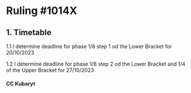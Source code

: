 # Ruling #1014X

## 1. Timetable
1.1 I determine deadline for phase 1/8 step 1 od the Lower Bracket for 20/10/2023

1.2 I determine deadline for phase 1/8 step 2 od the Lower Bracket and 1/4 of the Upper Bracket for 27/10/2023

#### CC Kubaryt
